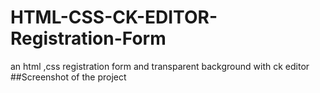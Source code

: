 # HTML-CSS-CK-EDITOR-Registration-Form
an html ,css registration form and transparent background with ck editor
##Screenshot of the project
